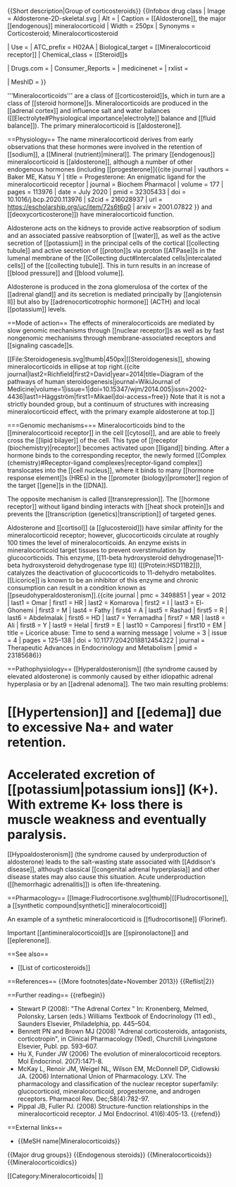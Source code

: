 {{Short description|Group of corticosteroids}}
{{Infobox drug class
| Image = Aldosterone-2D-skeletal.svg
| Alt =
| Caption = [[Aldosterone]], the major [[endogenous]] mineralocorticoid
| Width = 250px
| Synonyms = Corticosteroid; Mineralocorticosteroid
<!-- Class identifiers -->
| Use =
| ATC_prefix = H02AA
| Biological_target = [[Mineralocorticoid receptor]]
| Chemical_class = [[Steroid]]s
<!-- Clinical data -->
| Drugs.com =
| Consumer_Reports =
| medicinenet =
| rxlist =
<!-- External links -->
| MeshID =
}}

'''Mineralocorticoids''' are a class of [[corticosteroid]]s, which in turn are a class of [[steroid hormone]]s. Mineralocorticoids are produced in the [[adrenal cortex]] and influence salt and water balances ([[Electrolyte#Physiological importance|electrolyte]] balance and [[fluid balance]]). The primary mineralocorticoid is [[aldosterone]].

==Physiology==
The name mineralocorticoid derives from early observations that these hormones were involved in the retention of [[sodium]], a [[Mineral (nutrient)|mineral]]. The primary [[endogenous]] mineralocorticoid is [[aldosterone]], although a number of other endogenous hormones (including [[progesterone]]<ref name="pmid32305433">{{cite journal | vauthors = Baker ME, Katsu Y | title = Progesterone: An enigmatic ligand for the mineralocorticoid receptor | journal = Biochem Pharmacol | volume = 177 | pages = 113976 | date = July 2020 | pmid = 32305433 | doi = 10.1016/j.bcp.2020.113976 | s2cid = 216028937 | url = https://escholarship.org/uc/item/72s6t6p0 | arxiv = 2001.07822 }}</ref> and [[deoxycorticosterone]]) have mineralocorticoid function.

Aldosterone acts on the kidneys to provide active reabsorption of sodium and an associated passive reabsorption of [[water]], as well as the active secretion of [[potassium]] in the principal cells of the cortical [[collecting tubule]] and active secretion of [[proton]]s via proton [[ATPase]]s in the lumenal membrane of the [[Collecting duct#Intercalated cells|intercalated cells]] of the [[collecting tubule]]. This in turn results in an increase of [[blood pressure]] and [[blood volume]].

Aldosterone is produced in the zona glomerulosa of the cortex of the [[adrenal gland]] and its secretion is mediated principally by [[angiotensin II]] but also by [[adrenocorticotrophic hormone]] (ACTH) and local [[potassium]] levels.

==Mode of action==
The effects of mineralocorticoids are mediated by slow genomic mechanisms through [[nuclear receptor]]s as well as by fast nongenomic mechanisms through membrane-associated receptors and [[signaling cascade]]s.

[[File:Steroidogenesis.svg|thumb|450px|[[Steroidogenesis]], showing mineralocorticoids in ellipse at top right.<ref name="HäggströmRichfield2014">{{cite journal|last2=Richfield|first2=David|year=2014|title=Diagram of the pathways of human steroidogenesis|journal=WikiJournal of Medicine|volume=1|issue=1|doi=10.15347/wjm/2014.005|issn=2002-4436|last1=Häggström|first1=Mikael|doi-access=free}}</ref> Note that it is not a strictly bounded group, but a continuum of structures with increasing mineralocorticoid effect, with the primary example aldosterone at top.]]

===Genomic mechanisms===
Mineralocorticoids bind to the [[mineralocorticoid receptor]] in the cell [[cytosol]], and are able to freely cross the [[lipid bilayer]] of the cell. This type of [[receptor (biochemistry)|receptor]] becomes activated upon [[ligand]] binding. After a hormone binds to the corresponding receptor, the newly formed [[Complex (chemistry)#Receptor-ligand complexes|receptor-ligand complex]] translocates into the [[cell nucleus]], where it binds to many [[hormone response element]]s (HREs) in the [[promoter (biology)|promoter]] region of the target [[gene]]s in the [[DNA]].

The opposite mechanism is called [[transrepression]]. The [[hormone receptor]] without ligand binding interacts with [[heat shock protein]]s and prevents the [[transcription (genetics)|transcription]] of targeted genes.

Aldosterone and [[cortisol]] (a [[glucosteroid]]) have similar affinity for the mineralocorticoid receptor; however, glucocorticoids circulate at roughly 100 times the level of mineralocorticoids. An enzyme exists in mineralocorticoid target tissues to prevent overstimulation by glucocorticoids. This enzyme, [[11-beta hydroxysteroid dehydrogenase|11-beta hydroxysteroid dehydrogenase type II]] ([[Protein:HSD11B2]]), catalyzes the deactivation of glucocorticoids to 11-dehydro metabolites. [[Licorice]] is known to be an inhibitor of this enzyme and chronic consumption can result in a condition known as [[pseudohyperaldosteronism]].<ref>{{cite journal | pmc = 3498851 | year = 2012 | last1 = Omar | first1 = HR | last2 = Komarova | first2 = I | last3 = El-Ghonemi | first3 = M | last4 = Fathy | first4 = A | last5 = Rashad | first5 = R | last6 = Abdelmalak | first6 = HD | last7 = Yerramadha | first7 = MR | last8 = Ali | first8 = Y | last9 = Helal | first9 = E | last10 = Camporesi | first10 = EM | title = Licorice abuse: Time to send a warning message | volume = 3 | issue = 4 | pages = 125–138 | doi = 10.1177/2042018812454322 | journal = Therapeutic Advances in Endocrinology and Metabolism | pmid = 23185686}}</ref>

==Pathophysiology==
[[Hyperaldosteronism]] (the syndrome caused by elevated aldosterone) is commonly caused by either idiopathic adrenal hyperplasia or by an [[adrenal adenoma]]. The two main resulting problems:

# [[Hypertension]] and [[edema]] due to excessive Na+ and water retention.
# Accelerated excretion of [[potassium|potassium ions]] (K+). With extreme K+ loss there is muscle weakness and eventually paralysis.

[[Hypoaldosteronism]] (the syndrome caused by underproduction of aldosterone) leads to the salt-wasting state associated with [[Addison's disease]], although classical [[congenital adrenal hyperplasia]] and other disease states may also cause this situation.  Acute underproduction ([[hemorrhagic adrenalitis]]) is often life-threatening.

==Pharmacology==
[[Image:Fludrocortisone.svg|thumb|[[Fludrocortisone]], a [[synthetic compound|synthetic]] mineralocorticoid]]

An example of a synthetic mineralocorticoid is [[fludrocortisone]] (Florinef).

Important [[antimineralocorticoid]]s are [[spironolactone]] and [[eplerenone]].

==See also==
* [[List of corticosteroids]]

==References==
{{More footnotes|date=November 2013}}
{{Reflist|2}}

==Further reading==
{{refbegin}}
* Stewart P (2008): "The Adrenal Cortex " In: Kronenberg, Melmed, Polonsky, Larsen (eds.) Williams Textbook of Endocrinology (11 ed)., Saunders Elsevier, Philadelphia, pp.&nbsp;445–504.
* Bennett PN and Brown MJ (2008)  "Adrenal corticosteroids, antagonists, corticotropin", in Clinical Pharmacology (10ed), Churchill Livingstone Elsevier, Publ. pp.&nbsp;593–607.
* Hu X, Funder JW (2006)  The evolution of mineralocorticoid receptors. Mol Endocrinol. 20(7):1471-8.
* McKay L, Renoir JM, Weigel NL, Wilson EM, McDonnell DP, Cidlowski JA. (2006)  International Union of Pharmacology. LXV. The pharmacology and classification of the nuclear receptor superfamily: glucocorticoid, mineralocorticoid, progesterone, and androgen receptors. Pharmacol Rev. Dec;58(4):782-97.
* Pippal JB, Fuller PJ. (2008)  Structure-function relationships in the mineralocorticoid receptor. J Mol Endocrinol. 41(6):405-13.
{{refend}}

==External links==
* {{MeSH name|Mineralocorticoids}}

{{Major drug groups}}
{{Endogenous steroids}}
{{Mineralocorticoids}}
{{Mineralocorticoidics}}

[[Category:Mineralocorticoids| ]]